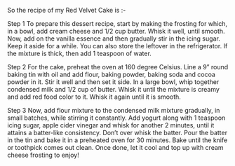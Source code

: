 So the recipe of my Red Velvet Cake is :-

Step 1
To prepare this dessert recipe, start by making the frosting for which, in a bowl, add cream cheese and 1/2 cup butter. Whisk it well, until smooth. Now, add on the vanilla essence and then gradually stir in the icing sugar. Keep it aside for a while. You can also store the leftover in the refrigerator. If the mixture is thick, then add 1 teaspoon of water.

Step 2
For the cake, preheat the oven at 160 degree Celsius. Line a 9” round baking tin with oil and add flour, baking powder, baking soda and cocoa powder in it. Stir it well and then set it side. In a large bowl, whip together condensed milk and 1/2 cup of butter. Whisk it until the mixture is creamy and add red food color to it. Whisk it again until it is smooth.

Step 3
Now, add flour mixture to the condensed milk mixture gradually, in small batches, while stirring it constantly. Add yogurt along with 1 teaspoon icing sugar, apple cider vinegar and whisk for another 2 minutes, until it attains a batter-like consistency. Don’t over whisk the batter. Pour the batter in the tin and bake it in a preheated oven for 30 minutes. Bake until the knife or toothpick comes out clean. Once done, let it cool and top up with cream cheese frosting to enjoy!

